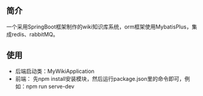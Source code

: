 ## 简介
一个采用SpringBoot框架制作的wiki知识库系统，orm框架使用MybatisPlus，集成redis、rabbitMQ。

## 使用
- 后端启动类：MyWikiApplication
- 前端： 先npm install安装模块，然后运行package.json里的命令即可，例如：npm run serve-dev
